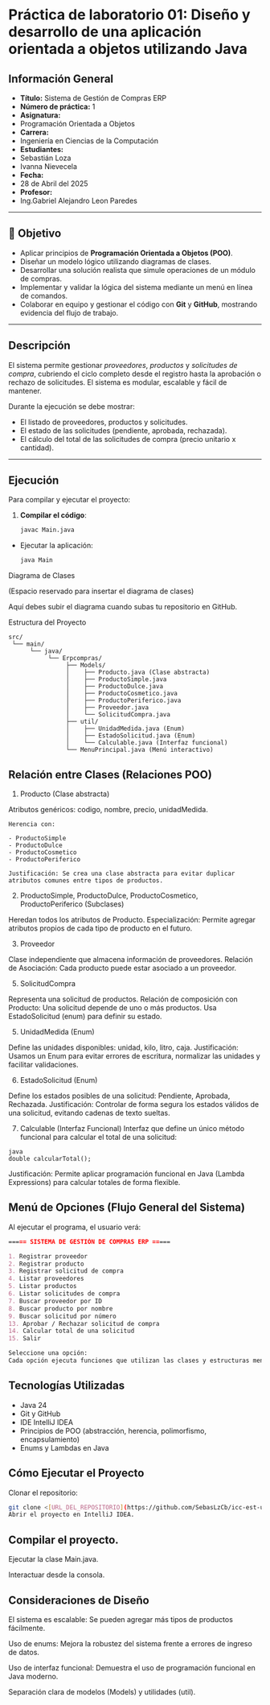 # **Práctica de laboratorio 01: Diseño y desarrollo de una aplicación orientada a objetos utilizando Java**

## **Información General**

- **Título:** Sistema de Gestión de Compras ERP  
- **Número de práctica:** 1  
- **Asignatura:**
- Programación Orientada a Objetos  
- **Carrera:**
- Ingeniería en Ciencias de la Computación  
- **Estudiantes:**
- Sebastián Loza
- Ivanna Nievecela  
- **Fecha:**
- 28 de Abril del 2025  
- **Profesor:**
- Ing.Gabriel Alejandro Leon Paredes 

---

## 🎯 **Objetivo**

- Aplicar principios de **Programación Orientada a Objetos (POO)**.
- Diseñar un modelo lógico utilizando diagramas de clases.
- Desarrollar una solución realista que simule operaciones de un módulo de compras.
- Implementar y validar la lógica del sistema mediante un menú en línea de comandos.
- Colaborar en equipo y gestionar el código con **Git** y **GitHub**, mostrando evidencia del flujo de trabajo.

---

## **Descripción**

El sistema permite gestionar *proveedores*, *productos* y *solicitudes de compra*, cubriendo el ciclo completo desde el registro hasta la aprobación o rechazo de solicitudes. El sistema es modular, escalable y fácil de mantener.

Durante la ejecución se debe mostrar:

- El listado de proveedores, productos y solicitudes.
- El estado de las solicitudes (pendiente, aprobada, rechazada).
- El cálculo del total de las solicitudes de compra (precio unitario x cantidad).

---

## **Ejecución**

Para compilar y ejecutar el proyecto:

1. **Compilar el código**:
   ```bash
   javac Main.java
- Ejecutar la aplicación:
  ```bash
  java Main
  ```
Diagrama de Clases

(Espacio reservado para insertar el diagrama de clases)

Aquí debes subir el diagrama cuando subas tu repositorio en GitHub.

Estructura del Proyecto
``` plaintext
src/
 └── main/
      └── java/
           └── Erpcompras/
                ├── Models/
                │    ├── Producto.java (Clase abstracta)
                │    ├── ProductoSimple.java
                │    ├── ProductoDulce.java
                │    ├── ProductoCosmetico.java
                │    ├── ProductoPeriferico.java
                │    ├── Proveedor.java
                │    └── SolicitudCompra.java
                ├── util/
                │    ├── UnidadMedida.java (Enum)
                │    ├── EstadoSolicitud.java (Enum)
                │    └── Calculable.java (Interfaz funcional)
                └── MenuPrincipal.java (Menú interactivo)
```
## Relación entre Clases (Relaciones POO)

1. Producto (Clase abstracta)
   
Atributos genéricos: codigo, nombre, precio, unidadMedida.
``` plaintext
Herencia con:

- ProductoSimple
- ProductoDulce
- ProductoCosmetico
- ProductoPeriferico

Justificación: Se crea una clase abstracta para evitar duplicar atributos comunes entre tipos de productos.
```
2. ProductoSimple, ProductoDulce, ProductoCosmetico, ProductoPeriferico (Subclases)

Heredan todos los atributos de Producto.
Especialización: Permite agregar atributos propios de cada tipo de producto en el futuro.

3. Proveedor

Clase independiente que almacena información de proveedores.
Relación de Asociación: Cada producto puede estar asociado a un proveedor.

5. SolicitudCompra

Representa una solicitud de productos.
Relación de composición con Producto: Una solicitud depende de uno o más productos.
Usa EstadoSolicitud (enum) para definir su estado.

5. UnidadMedida (Enum)

Define las unidades disponibles: unidad, kilo, litro, caja.
Justificación: Usamos un Enum para evitar errores de escritura, normalizar las unidades y facilitar validaciones.

6. EstadoSolicitud (Enum)
   
Define los estados posibles de una solicitud: Pendiente, Aprobada, Rechazada.
Justificación: Controlar de forma segura los estados válidos de una solicitud, evitando cadenas de texto sueltas.

7. Calculable (Interfaz Funcional)
Interfaz que define un único método funcional para calcular el total de una solicitud:
``` plaintext
java
double calcularTotal();
``` 
Justificación: Permite aplicar programación funcional en Java (Lambda Expressions) para calcular totales de forma flexible.

## Menú de Opciones (Flujo General del Sistema)
Al ejecutar el programa, el usuario verá:

``` markdown
===== SISTEMA DE GESTIÓN DE COMPRAS ERP =====

1. Registrar proveedor
2. Registrar producto
3. Registrar solicitud de compra
4. Listar proveedores
5. Listar productos
6. Listar solicitudes de compra
7. Buscar proveedor por ID
8. Buscar producto por nombre
9. Buscar solicitud por número
13. Aprobar / Rechazar solicitud de compra
14. Calcular total de una solicitud
15. Salir

Seleccione una opción:
Cada opción ejecuta funciones que utilizan las clases y estructuras mencionadas.
``` 
## Tecnologías Utilizadas

- Java 24
- Git y GitHub
- IDE IntelliJ IDEA
- Principios de POO (abstracción, herencia, polimorfismo, encapsulamiento)
- Enums y Lambdas en Java

## Cómo Ejecutar el Proyecto
Clonar el repositorio:
``` bash
git clone <[URL_DEL_REPOSITORIO](https://github.com/SebasLzCb/icc-est-u1-gestionDeCompras.git)>
Abrir el proyecto en IntelliJ IDEA.
```

## Compilar el proyecto.

Ejecutar la clase Main.java.

Interactuar desde la consola.

## Consideraciones de Diseño
El sistema es escalable: Se pueden agregar más tipos de productos fácilmente.

Uso de enums: Mejora la robustez del sistema frente a errores de ingreso de datos.

Uso de interfaz funcional: Demuestra el uso de programación funcional en Java moderno.

Separación clara de modelos (Models) y utilidades (util).
